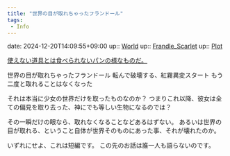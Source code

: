 ```yaml
---
title: "世界の目が取れちゃったフランドール"
tags:
 - Info
---
```


date: 2024-12-20T14:09:55+09:00
up:: [World](Bar/Novel/Topics/World.md)
up:: [Frandle_Scarlet](Bar/Novel/Touhou_Project/Frandle_Scarlet.md)
up:: [Plot](../Bar/Novel/Chaos/Plot.md)

[使えない道具とは食べられないパンの様なものだ。](Info/使えない道具とは食べられないパンの様なものだ。.md)

世界の目が取れちゃったフランドール
転んで破壊する、紅霧異変スタート
もう二度と取れることはなくなった

それは本当に少女の世界だけを取ったものなのか？
つまりこれ以降、彼女は全ての偏見を取り去った、神にでも等しい生物になるのでは？

その一瞬だけの眼なら、取れなくなることなどあるはずない。
あるいは世界の目が取れる、ということ自体が世界そのものにあった事、それが壊れたのか。

いずれにせよ、これは短編です。
この先のお話は誰一人も語らないのです。